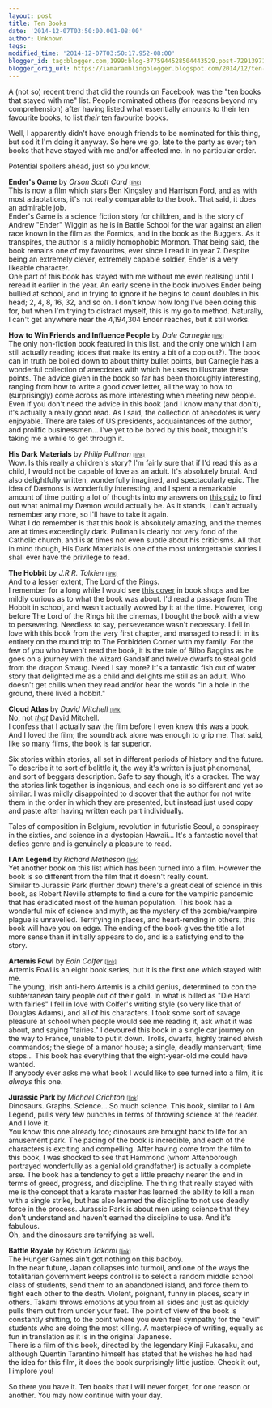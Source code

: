 ```yaml
---
layout: post
title: Ten Books
date: '2014-12-07T03:50:00.001-08:00'
author: Unknown
tags: 
modified_time: '2014-12-07T03:50:17.952-08:00'
blogger_id: tag:blogger.com,1999:blog-3775944528504443529.post-7291397124803383053
blogger_orig_url: https://iamaramblingblogger.blogspot.com/2014/12/ten-books.html
---
```


A (not so) recent trend that did the rounds on Facebook was the "ten books that stayed with me" list. People nominated others (for reasons beyond my comprehension) after having listed what essentially amounts to their ten favourite books, to list _their_ ten favourite books.  

Well, I apparently didn't have enough friends to be nominated for this thing, but sod it I'm doing it anyway. So here we go, late to the party as ever; ten books that have stayed with me and/or affected me. In no particular order.  

Potential spoilers ahead, just so you know.  

**Ender's Game** by _Orson Scott Card_ <span style="font-size: x-small;">[[link]](http://www.amazon.co.uk/Enders-Game-Ender-Orson-Scott/dp/0356500845/ref=sr_1_1?s=books&ie=UTF8&qid=1416919094&sr=1-1&keywords=enders+game)</span>  
This is now a film which stars Ben Kingsley and Harrison Ford, and as with most adaptations, it's not really comparable to the book. That said, it does an admirable job.  
Ender's Game is a science fiction story for children, and is the story of Andrew "Ender" Wiggin as he is in Battle School for the war against an alien race known in the film as the Formics, and in the book as the Buggers. As it transpires, the author is a mildly homophobic Mormon. That being said, the book remains one of my favourites, ever since I read it in year 7\. Despite being an extremely clever, extremely capable soldier, Ender is a very likeable character.  
One part of this book has stayed with me without me even realising until I reread it earlier in the year. An early scene in the book involves Ender being bullied at school, and in trying to ignore it he begins to count doubles in his head; 2, 4, 8, 16, 32, and so on. I don't know how long I've been doing this for, but when I'm trying to distract myself, this is my go to method. Naturally, I can't get anywhere near the 4,194,304 Ender reaches, but it still works.  

**How to Win Friends and Influence People** by _Dale Carnegie_ <span style="font-size: x-small;">[[link]](http://www.amazon.co.uk/How-Win-Friends-Influence-People/dp/0091906814/ref=sr_1_1?ie=UTF8&qid=1416919120&sr=8-1&keywords=win+friends+influence+people)</span>  
The only non-fiction book featured in this list, and the only one which I am still actually reading (does that make its entry a bit of a cop out?). The book can in truth be boiled down to about thirty bullet points, but Carnegie has a wonderful collection of anecdotes with which he uses to illustrate these points. The advice given in the book so far has been thoroughly interesting, ranging from how to write a good cover letter, all the way to how to (surprisingly) come across as more interesting when meeting new people.  
Even if you don't need the advice in this book (and I know many that don't), it's actually a really good read. As I said, the collection of anecdotes is very enjoyable. There are tales of US presidents, acquaintances of the author, and prolific businessmen... I've yet to be bored by this book, though it's taking me a while to get through it.  

**His Dark Materials** by _Philip Pullman_ <span style="font-size: x-small;">[[link]](http://www.amazon.co.uk/His-Dark-Materials-including-Northern/dp/1841593427/ref=sr_1_1?ie=UTF8&qid=1416919138&sr=8-1&keywords=his+dark+materials)</span>  
Wow. Is this really a children's story? I'm fairly sure that if I'd read this as a child, I would not be capable of love as an adult. It's absolutely brutal. And also delightfully written, wonderfully imagined, and spectacularly epic. The idea of Dæmons is wonderfully interesting, and I spent a remarkable amount of time putting a lot of thoughts into my answers on [this quiz](http://helloquizzy.okcupid.com/tests/the-golden-compass-daemon-test) to find out what animal my Dæmon would actually be. As it stands, I can't actually remember any more, so I'll have to take it again.  
What I do remember is that this book is absolutely amazing, and the themes are at times exceedingly dark. Pullman is clearly not very fond of the Catholic church, and is at times not even subtle about his criticisms. All that in mind though, His Dark Materials is one of the most unforgettable stories I shall ever have the privilege to read.  

**The Hobbit** by _J.R.R. Tolkien_ <span style="font-size: x-small;">[[link]](http://www.amazon.co.uk/Hobbit-J-R-Tolkien/dp/0007927045/ref=sr_1_2?s=books&ie=UTF8&qid=1416919213&sr=1-2&keywords=the+hobbit)</span>  
And to a lesser extent, The Lord of the Rings.  
I remember for a long while I would see [this cover](http://img1.wikia.nocookie.net/__cb20130704001522/lotr/images/9/94/The-hobbit-book-cover1.jpg) in book shops and be mildly curious as to what the book was about. I'd read a passage from The Hobbit in school, and wasn't actually wowed by it at the time. However, long before The Lord of the Rings hit the cinemas, I bought the book with a view to persevering. Needless to say, perseverance wasn't necessary. I fell in love with this book from the very first chapter, and managed to read it in its entirety on the round trip to The Forbidden Corner with my family. For the few of you who haven't read the book, it is the tale of Bilbo Baggins as he goes on a journey with the wizard Gandalf and twelve dwarfs to steal gold from the dragon Smaug. Need I say more? It's a fantastic fish out of water story that delighted me as a child and delights me still as an adult. Who doesn't get chills when they read and/or hear the words "In a hole in the ground, there lived a hobbit."  

**Cloud Atlas** by _David Mitchell_ <span style="font-size: x-small;">[[link]](http://www.amazon.co.uk/Cloud-Atlas-Mitchell-David-first/dp/B00DO90XYM/ref=sr_1_3?ie=UTF8&qid=1416919242&sr=8-3&keywords=cloud+atlas)</span>  
No, not _[that](http://i2.cdnds.net/10/50/tv_main_david_mitchell_generic.jpg)_ David Mitchell.  
I confess that I actually saw the film before I even knew this was a book. And I loved the film; the soundtrack alone was enough to grip me. That said, like so many films, the book is far superior.  

Six stories within stories, all set in different periods of history and the future. To describe it to sort of belittle it, the way it's written is just phenomenal, and sort of beggars description. Safe to say though, it's a cracker. The way the stories link together is ingenious, and each one is so different and yet so similar. I was mildly disappointed to discover that the author for not write them in the order in which they are presented, but instead just used copy and paste after having written each part individually.

Tales of composition in Belgium, revolution in futuristic Seoul, a conspiracy in the sixties, and science in a dystopian Hawaii... It's a fantastic novel that defies genre and is genuinely a pleasure to read.

**I Am Legend** by _Richard Matheson_ <span style="font-size: x-small;">[[link]](http://www.amazon.co.uk/I-Am-Legend-S-F-MASTERWORKS/dp/0575094168/ref=sr_1_1?ie=UTF8&qid=1416919270&sr=8-1&keywords=i+am+legend)</span>  
Yet another book on this list which has been turned into a film. However the book is so different from the film that it doesn't really count.  
Similar to Jurassic Park (further down) there's a great deal of science in this book, as Robert Neville attempts to find a cure for the vampiric pandemic that has eradicated most of the human population. This book has a wonderful mix of science and myth, as the mystery of the zombie/vampire plague is unravelled. Terrifying in places, and heart-rending in others, this book will have you on edge. The ending of the book gives the title a lot more sense than it initially appears to do, and is a satisfying end to the story.  

**Artemis Fowl** by _Eoin Colfer_ <span style="font-size: x-small;">[[link]](http://www.amazon.co.uk/Artemis-Fowl-Eoin-Colfer/dp/0141339098/ref=sr_1_1?ie=UTF8&qid=1416919342&sr=8-1&keywords=artemis+fowl)</span>  
Artemis Fowl is an eight book series, but it is the first one which stayed with me.  
The young, Irish anti-hero Artemis is a child genius, determined to con the subterranean fairy people out of their gold. In what is billed as "Die Hard with fairies" I fell in love with Colfer's writing style (so very like that of Douglas Adams), and all of his characters. I took some sort of savage pleasure at school when people would see me reading it, ask what it was about, and saying "fairies." I devoured this book in a single car journey on the way to France, unable to put it down. Trolls, dwarfs, highly trained elvish commandos; the siege of a manor house; a single, deadly manservant; time stops... This book has everything that the eight-year-old me could have wanted.  
If anybody ever asks me what book I would like to see turned into a film, it is _always_ this one.  

**Jurassic Park** by _Michael Crichton_ <span style="font-size: x-small;">[[link]](http://www.amazon.co.uk/Jurassic-Park-Michael-Crichton/dp/0099282917/ref=sr_1_1?s=books&ie=UTF8&qid=1416919386&sr=1-1&keywords=jurassic+park)</span>  
Dinosaurs. Graphs. Science... So much science. This book, similar to I Am Legend, pulls very few punches in terms of throwing science at the reader. And I love it.  
You know this one already too; dinosaurs are brought back to life for an amusement park. The pacing of the book is incredible, and each of the characters is exciting and compelling. After having come from the film to this book, I was shocked to see that Hammond (whom Attenborough portrayed wonderfully as a genial old grandfather) is actually a complete arse. The book has a tendency to get a little preachy nearer the end in terms of greed, progress, and discipline. The thing that really stayed with me is the concept that a karate master has learned the ability to kill a man with a single strike, but has also learned the discipline to not use deadly force in the process. Jurassic Park is about men using science that they don't understand and haven't earned the discipline to use. And it's fabulous.  
Oh, and the dinosaurs are terrifying as well.  

**Battle Royale** by _Kōshun Takami_ <span style="font-size: x-small;">[[link]](http://www.amazon.co.uk/Battle-Royale-GOLLANCZ-Koushun-Takami/dp/0575080493/ref=sr_1_1?s=books&ie=UTF8&qid=1416919403&sr=1-1&keywords=battle+royale)</span>  
The Hunger Games ain't got nothing on this badboy.  
In the near future, Japan collapses into turmoil, and one of the ways the totalitarian government keeps control is to select a random middle school class of students, send them to an abandoned island, and force them to fight each other to the death. Violent, poignant, funny in places, scary in others. Takami throws emotions at you from all sides and just as quickly pulls them out from under your feet. The point of view of the book is constantly shifting, to the point where you even feel sympathy for the "evil" students who are doing the most killing. A masterpiece of writing, equally as fun in translation as it is in the original Japanese.  
There is a film of this book, directed by the legendary Kinji Fukasaku, and although Quentin Tarantino himself has stated that he wishes he had had the idea for this film, it does the book surprisingly little justice. Check it out, I implore you!  

So there you have it. Ten books that I will never forget, for one reason or another. You may now continue with your day.
